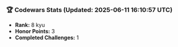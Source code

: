 ### 🏆 Codewars Stats (Updated: 2025-06-11 16:10:57 UTC)

- **Rank:** 8 kyu
- **Honor Points:** 3
- **Completed Challenges:** 1
